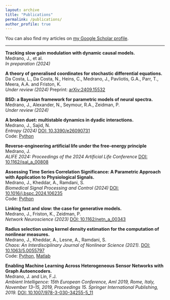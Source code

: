 ```yaml
---
layout: archive
title: "Publications"
permalink: /publications/
author_profile: true
---
```


You can also find my articles on [my Google Scholar profile](https://scholar.google.com/citations?user=gXiX6XwAAAAJ).

--- 

**Tracking slow gain modulation with dynamic causal models.** <br>
Medrano, J., et al. <br>
*In preparation (2024)*

**A theory of generalised coordinates for stochastic differential equations.** <br>
Da Costa, L., Da Costa, N., Heins, C., Medrano, J., Pavliotis, G.A., Parr, T., Meera, A.A. and Friston, K. <br>
*Under review (2024)* Preprint: [arXiv:2409.15532](https://arxiv.org/abs/2409.15532)

**BSD: a Bayesian framework for parametric models of neural spectra.** <br>
Medrano, J., Alexander, N., Seymour, R.A., Zeidman, P. <br>
*Under review (2024)*

**A broken duet: multistable dynamics in dyadic interactions.** <br>
Medrano, J., Sajid, N. <br>
*Entropy (2024)* [DOI: 10.3390/e26090731](https://doi.org/10.3390/e26090731)<br>
Code: [Python](https://github.com/johmedr/dempy)

**Reverse-engineering artificial life under the free-energy principle** <br>
Medrano, J.  <br>
*ALIFE 2024: Proceedings of the 2024 Artificial Life Conference* [DOI: 10.1162/isal_a_00808](https://doi.org/10.1162/isal_a_00808) <br>

**Assessing Time Series Correlation Significance: A Parametric Approach with Application to Physiological Signals.** <br>
Medrano, J., Kheddar, A., Ramdani, S. <br>
*Biomedical Signal Processing and Control (2024)* [DOI: 10.1016/j.bspc.2024.106235](https://doi.org/10.1016/j.bspc.2024.106235) <br>
Code: [Python](https://github.com/johmedr/corrts)

**Linking fast and slow: the case for generative models.** <br>
Medrano, J., Friston, K., Zeidman, P. <br>
*Network Neuroscience (2023)* [DOI: 10.1162/netn_a_00343](https://doi.org/10.1162/netn_a_00343)

**Radius selection using kernel density estimation for the computation of nonlinear measures.**<br>
Medrano, J., Kheddar, A., Lesne, A., Ramdani, S. <br>
*Chaos: An Interdisciplinary Journal of Nonlinear Science (2021).* [DOI: 10.1063/5.0055797](https://doi.org/10.1063/5.0055797)<br> Code: [Python](https://github.com/johmedr/pykeos), [Matlab](https://github.com/johmedr/radsel)

**Enabling Machine Learning Across Heterogeneous Sensor Networks with Graph Autoencoders.** <br>
Medrano, J. and Lin, F.J. <br>
*Ambient Intelligence: 15th European Conference, AmI 2019, Rome, Italy, November 13–15, 2019, Proceedings 15. Springer International Publishing, 2019.* [DOI: 10.1007/978-3-030-34255-5_11](https://doi.org/10.1007/978-3-030-34255-5_11)
